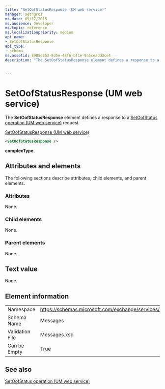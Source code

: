 ```yaml
---
title: "SetOofStatusResponse (UM web service)"
manager: sethgros
ms.date: 09/17/2015
ms.audience: Developer
ms.topic: reference
ms.localizationpriority: medium
api_name:
- SetOofStatusResponse
api_type:
- schema
ms.assetid: 8985e353-8d5e-48f6-bf1e-9a5ceadd3ce4
description: "The SetOofStatusResponse element defines a response to a SetOofStatus operation (UM web service) request."
 
 
---
```


# SetOofStatusResponse (UM web service)

The **SetOofStatusResponse** element defines a response to a [SetOofStatus operation (UM web service)](setoofstatus-operation-um-web-service.md) request. 
  
[SetOofStatusResponse (UM web service)](setoofstatusresponse-um-web-service.md)
  
```xml
<SetOofStatusResponse />
```

 **complexType**
## Attributes and elements

The following sections describe attributes, child elements, and parent elements.
  
### Attributes

None.
  
### Child elements

None.
  
### Parent elements

None.
  
## Text value

None.
  
## Element information

|||
|:-----|:-----|
|Namespace  <br/> |https://schemas.microsoft.com/exchange/services/2006/messages  <br/> |
|Schema Name  <br/> |Messages  <br/> |
|Validation File  <br/> |Messages.xsd  <br/> |
|Can be Empty  <br/> |True  <br/> |
   
## See also



[SetOofStatus operation (UM web service)](setoofstatus-operation-um-web-service.md)

